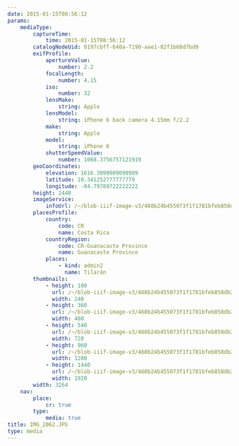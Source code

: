 ```yaml
---
date: 2015-01-15T08:56:12
params:
    mediaType:
        captureTime:
            time: 2015-01-15T08:56:12
        catalogNodeUid: 0197cbff-640a-7190-aae1-82f1b68d7bd0
        exifProfile:
            apertureValue:
                number: 2.2
            focalLength:
                number: 4.15
            iso:
                number: 32
            lensMake:
                string: Apple
            lensModel:
                string: iPhone 6 back camera 4.15mm f/2.2
            make:
                string: Apple
            model:
                string: iPhone 6
            shutterSpeedValue:
                number: 1068.3756757121919
        geoCoordinates:
            elevation: 1616.3090909090909
            latitude: 10.341252777777779
            longitude: -84.79789722222222
        height: 2448
        imageService:
            infoUrl: /~/blob-iiif-image-v3/468b24b455073f1f1781bfeb858db28b458444fe44c7968092a8efe50794d6b6/info.json
        placesProfile:
            country:
                code: CR
                name: Costa Rica
            countryRegion:
                code: CR-Guanacaste Province
                name: Guanacaste Province
            places:
                - kind: admin2
                  name: Tilarán
        thumbnails:
            - height: 180
              url: /~/blob-iiif-image-v3/468b24b455073f1f1781bfeb858db28b458444fe44c7968092a8efe50794d6b6/full/240%2C180/0/default.jpg
              width: 240
            - height: 360
              url: /~/blob-iiif-image-v3/468b24b455073f1f1781bfeb858db28b458444fe44c7968092a8efe50794d6b6/full/480%2C360/0/default.jpg
              width: 480
            - height: 540
              url: /~/blob-iiif-image-v3/468b24b455073f1f1781bfeb858db28b458444fe44c7968092a8efe50794d6b6/full/720%2C540/0/default.jpg
              width: 720
            - height: 960
              url: /~/blob-iiif-image-v3/468b24b455073f1f1781bfeb858db28b458444fe44c7968092a8efe50794d6b6/full/1280%2C960/0/default.jpg
              width: 1280
            - height: 1440
              url: /~/blob-iiif-image-v3/468b24b455073f1f1781bfeb858db28b458444fe44c7968092a8efe50794d6b6/full/1920%2C1440/0/default.jpg
              width: 1920
        width: 3264
    nav:
        place:
            cr: true
        type:
            media: true
title: IMG_2062.JPG
type: media
---
```

